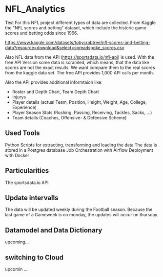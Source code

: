# NFL_Analytics
 Test
For this NFL project different types of data are collected. From Kaggle the "NFL scores and betting" dataset, which
include the historic game scores und betting odds since 1966.

https://www.kaggle.com/datasets/tobycrabtree/nfl-scores-and-betting-data?resource=download&select=spreadspoke_scores.csv

Also NFL data from the API (https://sportsdata.io/nfl-api) is used. With the free API Version some data is scramled,
which means, that the data like scores are not the exact results. We want compare them to the real scores from the kaggle data set.
The free API provides 1,000 API calls per month.

Also the API provides additional informtaion like:
- Roster and Depth Chart, Team Depth Chart
- Injurys
- Player details (actual Team, Position, Height, Weight, Age, College, Experience)
- Player Season Stats (Rushing, Passing, Receiving, Tackles, Sacks, ...)
- Team details (Coaches, Offensive- & Defensive Scheme)

## Used Tools
Python Scripts for extracting, transforming and loading the data
The data is stored in a Postgres database
Job Orchestration with Airflow
Deployment with Docker

## Particularities
The sportsdata.io API 


## Update intervalls
The data will be updated weekly during the Football season. Because the last game of a Gameweek is on monday, the updates will occur on thursday.


## Datamodel and Data Dictionary
upcoming...


## switching to Cloud
upcomin ....
